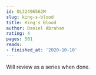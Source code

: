 ```yaml
---
id: OL32496562M
slug: king-s-blood
title: King's Blood
author: Daniel Abraham
rating: 4
pages: 501
reads:
- finished_at: '2020-10-10'
---
```

Will review as a series when done.
